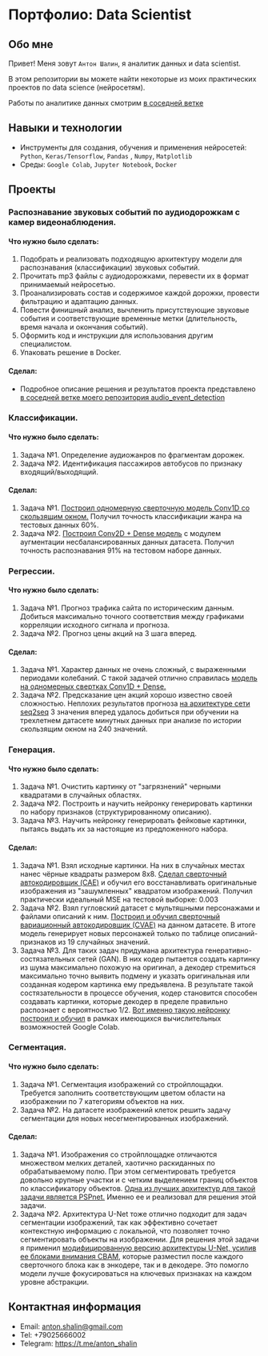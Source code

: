 # Портфолио: Data Scientist

## Обо мне 

Привет! Меня зовут ``Антон Шалин``, я аналитик данных и data scientist. 

В этом репозитории вы можете найти некоторые из моих практических проектов по data science (нейросетям).

Работы по аналитике данных смотрим <a href="https://github.com/antonshalin76/DataAnalytics">в соседней ветке</a>
<br>

## Навыки и технологии
- Инструменты для создания, обучения и применения нейросетей: ``Python``, ``Keras/Tensorflow``, ``Pandas`` , ``Numpy``, ``Matplotlib``
- Среды: ``Google Colab``, ``Jupyter Notebook``, ``Docker``

## Проекты

### Распознавание звуковых событий по аудиодорожкам с камер видеонаблюдения.
#### <p>Что нужно было сделать:<p>
<ol>
  <li>Подобрать и реализовать подходящую архитектуру модели для распознавания (классификации) звуковых событий.</li>
  <li>Прочитать mp3 файлы с аудиодорожками, перевести их в формат принимаемый нейросетью.</li>
  <li>Проанализировать состав и содержимое каждой дорожки, провести фильтрацию и адаптацию данных.</li>
  <li>Повести финишный анализ, вычленить присутствующие звуковые события и соответствующие временные метки (длительность, время начала и окончания событий).</li>
  <li>Оформить код и инструкции для использования другим специалистом.</li>
  <li>Упаковать решение в Docker.</li>
</ol>

#### <p>Сделал:<p>
- Подробное описание решения и результатов проекта представлено <a href="https://github.com/antonshalin76/audio_event_detection">в соседней ветке моего репозитория audio_event_detection</a>
  
### __Классификации.__
#### <p>Что нужно было сделать:<p>
<ol>
  <li>Задача №1. Определение аудиожанров по фрагментам дорожек.</li>
  <li>Задача №2. Идентификация пассажиров автобусов по признаку входящий/выходящий.</li>
</ol>

#### <p>Сделал:<p>
<ol>
  <li>Задача №1. <a href="https://colab.research.google.com/drive/1KMz-9qd7yCS3HPpOl9nBqoeRLdDxB82-?usp=sharing">Построил одномерную сверточную модель Conv1D со скользящим окном.</a> Получил точность классификации жанра на тестовых данных 60%.</li>
  <li>Задача №2. <a href="https://colab.research.google.com/drive/1yR6sbE3Tn6nGxeTd72JAQCJWv6oTawxU?usp=sharing">Построил Conv2D + Dense модель</a> с модулем аугментации несбалансированных данных датасета. Получил точность распознавания 91% на тестовом наборе данных.</li>
</ol>

### Регрессии. 
#### <p>Что нужно было сделать:<p>
<ol>  
  <li>Задача №1. Прогноз трафика сайта по историческим данным. Добиться максимально точного соответствия между графиками корреляции исходного сигнала и прогноза.</li>
  <li>Задача №2. Прогноз цены акций на 3 шага вперед.</li>
</ol>

#### <p>Сделал:<p>
<ol>
  <li>Задача №1. Характер данных не очень сложный, с выраженными периодами колебаний. С такой задачей отлично справилась <a href="https://colab.research.google.com/drive/1rcdl6DYaTQ46GTW0VSS2-iBpMI3b5OZc?usp=sharing">модель на одномерных свертках Conv1D + Dense.</a></li>
  <li>Задача №2. Предсказание цен акций хорошо известно своей сложностью. Неплохих результатов прогноза <a href="https://colab.research.google.com/drive/1C6j5_E1aUj0eDy5s7DHAwVmdVWBPB8fb?usp=sharing">на архитектуре сети seq2seq</a> 3 значения вперед удалось добиться при обучении на трехлетнем датасете минутных данных при анализе по истории скользящим окном на 240 значений.</li>
</ol>

### Генерация. 
#### <p>Что нужно было сделать:<p>
<ol>  
  <li>Задача №1. Очистить картинку от "загрязнений" черными квадратами в случайных областях.</li>
  <li>Задача №2. Построить и научить нейронку генерировать картинки по набору признаков (структурированному описанию).</li>
  <li>Задача №3. Научить нейронку генерировать фейковые картинки, пытаясь выдать их за настоящие из предложенного набора.</li>
</ol>

#### <p>Сделал:<p>
<ol>
  <li>Задача №1. Взял исходные картинки. На них в случайных местах нанес чёрные квадраты размером 8х8. <a href="https://colab.research.google.com/drive/1y8dSL5EDMcGU0TwdxUryPJVSYKewjYuP?usp=sharing">Сделал сверточный автокодировщик (CAE)</a> и обучил его восстанавливать оригинальные изображения из "зашумленных" квадратом изображений. Получил практически идеальный MSE на тестовой выборке: 0.003</li>
  <li>Задача №2. Взял гугловский датасет с мультяшными персонажами и файлами описаний к ним. <a href="https://colab.research.google.com/drive/1B_Rhcf6Fm9QSDbH1D8Q9FbdebhoLerp0?usp=sharing">Построил и обучил сверточный вариационный автокодировщик (СVAE)</a> на данном датасете. В итоге модель генерирует новых персонажей только по таблице описаний-признаков из 19 случайных значений.</li>
  <li>Задача №3. Для таких задач придумана архитектура генеративно-состязательных сетей (GAN). В них кодер пытается создать картинку из шума максимально похожую на оригинал, а декодер стремиться максимально точно выявить подмену и указать оригинальная или созданная кодером картинка ему предъявлена. В результате такой состязательности в процессе обучения, кодер становится способен создавать картинки, которые декодер в пределе правильно распознает с вероятностью 1/2. <a href="https://colab.research.google.com/drive/1lJ-OZNm9dqEMnWcs2bejiqG1yGmSB9Dk?usp=sharing">Вот именно такую нейронку построил и обучил</a> в рамках имеющихся вычислительных возможностей Google Colab.</li>
</ol>

### Сегментация. 
#### <p>Что нужно было сделать:<p>
<ol>  
  <li>Задача №1. Сегментация изображений со стройплощадки. Требуется заполнить соответствующим цветом области на изображении по 7 категориям объектов на них.</li>
  <li>Задача №2. На датасете изображений клеток решить задачу сегментации для новых несегментированных изображений.</li>
</ol>

#### <p>Сделал:<p>
<ol>
  <li>Задача №1. Изображения со стройплощадке отличаются множеством мелких деталей, хаотично раскиданных по обрабатываемому полю. При этом сегментировать требуется довольно крупные участки и с четким выделением границ объектов по классификатору объектов. <a href="https://colab.research.google.com/drive/15IkfTNS-JX9tCV1RlVRNaZKWly1u9-bC?usp=sharing">Одна из лучших архитектур для такой задачи является PSPnet.</a> Именно ее и реализовал для решения этой задачи.</li>
  <li>Задача №2. Архитектура U-Net тоже отлично подходит для задач сегментации изображений, так как эффективно сочетает контекстную информацию с локальной, что позволяет точно сегментировать объекты на изображении. Для решения этой задачи я применил <a href="https://colab.research.google.com/drive/17ep1sqRANM12wcyKpdsN0xv3BEMrusao?usp=sharing">модифицированную версию архитектуры U-Net, усилив ее блоками внимания CBAM</a>, которые разместил после каждого сверточного блока как в энкодере, так и в декодере. Это помогло модели лучше фокусироваться на ключевых признаках на каждом уровне абстракции.</li>
</ol>

## Контактная информация
- Email: anton.shalin@gmail.com
- Tel: +79025666002
- Telegram: https://t.me/anton_shalin
